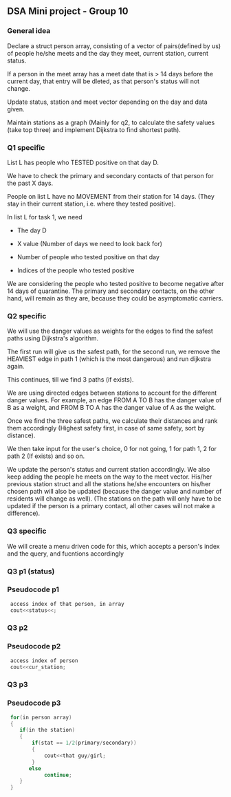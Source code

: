 ## DSA Mini project - Group 10

### General idea

 Declare a struct person array, consisting of a vector of pairs(defined by us) of people he/she meets and the day they meet, current station, current status.

 If a person in the meet array has a meet date that is > 14 days before the current day, that entry will be dleted, as that person's status will not change.

 Update status, station and meet vector depending on the day and data given.

 Maintain stations as a graph (Mainly for q2, to calculate the safety values (take top three) and implement Dijkstra to find shortest path).

### Q1 specific 

List L has people who TESTED positive on that day D.

We have to check the primary and secondary contacts of that person for the past X days.

People on list L have no MOVEMENT from their station for 14 days. (They stay in their current station, i.e. where they tested positive).

 In list L for task 1, we need

- The day D

- X value (Number of days we need to look back for)

- Number of people who tested positive on that day

- Indices of the people who tested positive

 We are considering the people who tested positive to become negative after 14 days of quarantine. The primary and secondary contacts, on the other hand, will remain as they are, because they could be asymptomatic carriers.

### Q2 specific

 We will use the danger values as weights for the edges to find the safest paths using Dijkstra's algorithm.

 The first run will give us the safest path, for the second run, we remove the HEAVIEST edge in path 1 (which is the most dangerous) and run dijkstra again.

 This continues, till we find 3 paths (if exists).

 We are using directed edges between stations to account for the different danger values. For example, an edge FROM A TO B has the danger value of B as a weight, and FROM B TO A has the danger value of A as the weight.

 Once we find the three safest paths, we calculate their distances and rank them accordingly (Highest safety first, in case of same safety, sort by distance).

 We then take input for the user's choice, 0 for not going, 1 for path 1, 2 for path 2 (If exists) and so on.

 We update the person's status and current station accordingly. We also keep adding the people he meets on the way to the meet vector. His/her previous station struct and all the stations he/she encounters on his/her chosen path will also be updated (because the danger value and number of residents will change as well). (The stations on the path will only have to be updated if the person is a primary contact, all other cases will not make a difference).

### Q3 specific

 We will create a menu driven code for this, which accepts a person's index and the query, and fucntions accordingly

### Q3 p1 (status)

### Pseudocode p1
```c++
 access index of that person, in array
 cout<<status<<;
```
### Q3 p2

### Pseudocode p2
```c++
 access index of person
 cout<<cur_station;
```
### Q3 p3

### Pseudocode p3
```c++
 for(in person array)
 {
    if(in the station)
    {
        if(stat == 1/2(primary/secondary))
        {
            cout<<that guy/girl;
        }
       else
            continue;
    }
 }
 ```